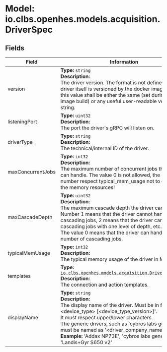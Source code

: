 # Model: io.clbs.openhes.models.acquisition.DriverSpec

## Fields

| Field | Information |
| --- | --- |
| version | <b>Type:</b> `string`<br><b>Description:</b><br>The driver version. The format is not defined. The driver itself is versioned by the docker image tags so this value shall be either the same (set during the image build) or any useful user-readable version string. |
| listeningPort | <b>Type:</b> `uint32`<br><b>Description:</b><br>The port the driver's gRPC will listen on. |
| driverType | <b>Type:</b> `string`<br><b>Description:</b><br>The technical/internal ID of the driver. |
| maxConcurrentJobs | <b>Type:</b> `int32`<br><b>Description:</b><br>The maximum number of concurrent jobs the driver can handle. The value 0 is not allowed, the maximum number respect typical_mem_usage not to overgrow the memory resources! |
| maxCascadeDepth | <b>Type:</b> `uint32`<br><b>Description:</b><br>The maximum cascade depth the driver can handle. Number 1 means that the driver cannot handle cascading jobs, 2 means that the driver can handle cascading jobs with one level of depth, etc.<br> The value 0 means that the driver can handle any number of cascading jobs. |
| typicalMemUsage | <b>Type:</b> `int32`<br><b>Description:</b><br>The typical memory usage of the driver in MB. |
| templates | <b>Type:</b> [`io.clbs.openhes.models.acquisition.DriverTemplates`](model-io-clbs-openhes-models-acquisition-drivertemplates.md)<br><b>Description:</b><br>The connection and action templates. |
| displayName | <b>Type:</b> `string`<br><b>Description:</b><br>The display name of the driver. Must be in format '<manufacturer> <device_type> [<device_type_version>]'.<br> It must respect upper/lower characters.<br> The generic drivers, such as 'cybros labs generic', must be named as '<driver_company_name> generic'.<br> <b>Example:</b> 'Addax NP73E', 'cybros labs generic', 'Landis+Gyr S650 v2' |

